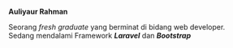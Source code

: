 <strong>Auliyaur Rahman</strong>

Seorang <i>fresh graduate</i> yang berminat di bidang web developer.<br>
Sedang mendalami Framework <i><b>Laravel</b></i> dan <i><b>Bootstrap</b></i>
